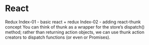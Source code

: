 # React
Redux
Index-01 - basic react + redux
Index-02 - adding react-thunk concept
    You can think of thunk as a wrapper for the store’s dispatch() method; rather than returning action objects, we can use thunk action creators to dispatch functions (or even or Promises).